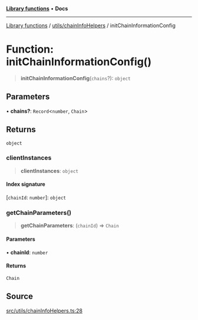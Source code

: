 [**Library functions**](../../../README.md) • **Docs**

***

[Library functions](../../../modules.md) / [utils/chainInfoHelpers](../README.md) / initChainInformationConfig

# Function: initChainInformationConfig()

> **initChainInformationConfig**(`chains`?): `object`

## Parameters

• **chains?**: `Record`\<`number`, `Chain`\>

## Returns

`object`

### clientInstances

> **clientInstances**: `object`

#### Index signature

 \[`chainId`: `number`\]: `object`

### getChainParameters()

> **getChainParameters**: (`chainId`) => `Chain`

#### Parameters

• **chainId**: `number`

#### Returns

`Chain`

## Source

[src/utils/chainInfoHelpers.ts:28](https://github.com/bgd-labs/fe-shared/blob/bcb81f075c57b42adfeb5f3e6c387d13f532f431/src/utils/chainInfoHelpers.ts#L28)
